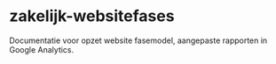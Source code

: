 # zakelijk-websitefases
Documentatie voor opzet website fasemodel, aangepaste rapporten in Google Analytics.
